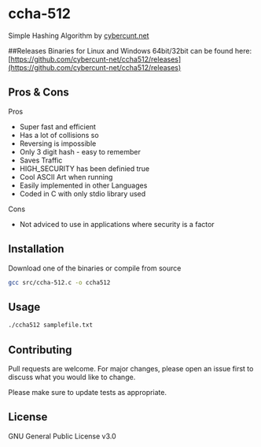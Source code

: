# ccha-512

Simple Hashing Algorithm by [cybercunt.net](https://cybercunt.net)

##Releases
Binaries for Linux and Windows 64bit/32bit can be found here:
[https://github.com/cybercunt-net/ccha512/releases](https://github.com/cybercunt-net/ccha512/releases)

## Pros & Cons
Pros
* Super fast and efficient
* Has a lot of collisions so
* Reversing is impossible
* Only 3 digit hash - easy to remember
* Saves Traffic
* HIGH_SECURITY has been definied true
* Cool ASCII Art when running
* Easily implemented in other Languages
* Coded in C with only stdio library used

Cons
* Not adviced to use in applications where security is a factor

## Installation

Download one of the binaries or compile from source

```bash
gcc src/ccha-512.c -o ccha512
```

## Usage

```bash
./ccha512 samplefile.txt
```

## Contributing
Pull requests are welcome. For major changes, please open an issue first to discuss what you would like to change.

Please make sure to update tests as appropriate.

## License
GNU General Public License v3.0
